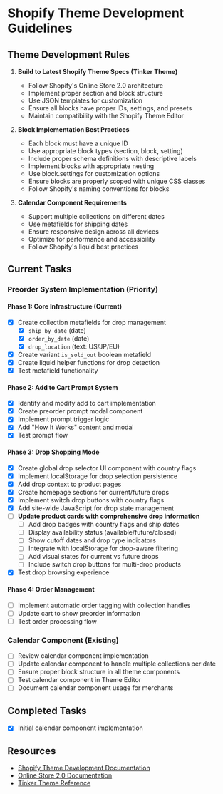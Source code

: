 # Shopify Theme Development Guidelines

## Theme Development Rules

1. **Build to Latest Shopify Theme Specs (Tinker Theme)**
   - Follow Shopify's Online Store 2.0 architecture
   - Implement proper section and block structure
   - Use JSON templates for customization
   - Ensure all blocks have proper IDs, settings, and presets
   - Maintain compatibility with the Shopify Theme Editor

2. **Block Implementation Best Practices**
   - Each block must have a unique ID
   - Use appropriate block types (section, block, setting)
   - Include proper schema definitions with descriptive labels
   - Implement blocks with appropriate nesting
   - Use block.settings for customization options
   - Ensure blocks are properly scoped with unique CSS classes
   - Follow Shopify's naming conventions for blocks

3. **Calendar Component Requirements**
   - Support multiple collections on different dates
   - Use metafields for shipping dates
   - Ensure responsive design across all devices
   - Optimize for performance and accessibility
   - Follow Shopify's liquid best practices

## Current Tasks

### Preorder System Implementation (Priority)

#### Phase 1: Core Infrastructure (Current)
- [x] Create collection metafields for drop management
  - [x] `ship_by_date` (date)
  - [x] `order_by_date` (date) 
  - [x] `drop_location` (text: US/JP/EU)
- [x] Create variant `is_sold_out` boolean metafield
- [x] Create liquid helper functions for drop detection
- [x] Test metafield functionality

#### Phase 2: Add to Cart Prompt System
- [x] Identify and modify add to cart implementation
- [x] Create preorder prompt modal component
- [x] Implement prompt trigger logic
- [x] Add "How It Works" content and modal
- [x] Test prompt flow

#### Phase 3: Drop Shopping Mode
- [x] Create global drop selector UI component with country flags
- [x] Implement localStorage for drop selection persistence
- [x] Add drop context to product pages
- [x] Create homepage sections for current/future drops
- [x] Implement switch drop buttons with country flags
- [x] Add site-wide JavaScript for drop state management
- [ ] **Update product cards with comprehensive drop information**
  - [ ] Add drop badges with country flags and ship dates
  - [ ] Display availability status (available/future/closed)
  - [ ] Show cutoff dates and drop type indicators
  - [ ] Integrate with localStorage for drop-aware filtering
  - [ ] Add visual states for current vs future drops
  - [ ] Include switch drop buttons for multi-drop products
- [x] Test drop browsing experience

#### Phase 4: Order Management
- [ ] Implement automatic order tagging with collection handles
- [ ] Update cart to show preorder information
- [ ] Test order processing flow

### Calendar Component (Existing)
- [ ] Review calendar component implementation
- [ ] Update calendar component to handle multiple collections per date
- [ ] Ensure proper block structure in all theme components
- [ ] Test calendar component in Theme Editor
- [ ] Document calendar component usage for merchants

## Completed Tasks

- [x] Initial calendar component implementation

## Resources

- [Shopify Theme Development Documentation](https://shopify.dev/themes)
- [Online Store 2.0 Documentation](https://shopify.dev/themes/architecture)
- [Tinker Theme Reference](https://shopify.dev/themes/tools/dawn)
